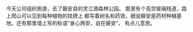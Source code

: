 今天公司组织旅游，去了磐安县的灵江源森林公园。
那里有个高空玻璃栈道，路上爬山可以见到每种植物的挂牌上
都写着树名和药效，据说磐安是药材种植基地。还有那里墙上写的标语“身心两安，自在磐安”，
有点儿意思。
